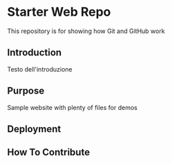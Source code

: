 # Starter Web Repo

This repository is for showing how Git and GitHub work

## Introduction
Testo dell'introduzione

## Purpose

Sample website with plenty of files for demos

## Deployment

## How To Contribute